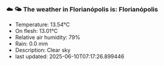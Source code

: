### ☁️ 🌤️  The weather in Florianópolis is: Florianópolis

- Temperature: 13.54°C
- On flesh: 13.01°C
- Relative air humidity: 79%
- Rain: 0.0 mm
- Description: Clear sky
- last updated: 2025-06-10T07:17:26.899446
